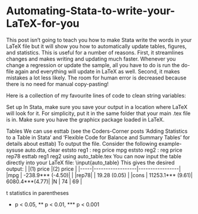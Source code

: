 # Automating-Stata-to-write-your-LaTeX-for-you

This post isn’t going to teach you how to make Stata write the words in your LaTeX file but it will show you how to automatically update tables, figures, and statistics. This is useful for a number of reasons. First, it streamlines changes and makes writing and updating much faster. Whenever you change a regression or update the sample, all you have to do is run the do-file again and everything will update in LaTeX as well. Second, it makes mistakes a lot less likely. The room for human error is decreased because there is no need for manual copy-pasting!

Here is a collection of my favourite lines of code to clean string variables: 

Set up
In Stata, make sure you save your output in a location where LaTeX will look for it. For simplicity, put it in the same folder that your main .tex file is in. Make sure you have the graphicx package loaded in LaTeX.

Tables
We can use esttab (see the Coders-Corner posts ‘Adding Statistics to a Table in Stata’ and ‘Flexible Code for Balance and Summary Tables’ for details about esttab) To output the file. Consider the following example- 
sysuse auto.dta, clear
eststo reg1 : reg price mpg
eststo reg2 : reg price rep78
esttab reg1 reg2 using auto_table.tex
You can now input the table directly into your LaTeX file:
\input{auto_table}
This gives the desired output:
|     |(1) price         |(2) price        | 
|-----|------------------|-----------------|
|mpg  |	-238.9***	(-4.50)|                 |
|rep78|	                 |	19.28 (0.05)   |
|cons	| 11253.1*** (9.61)|	6080.4***(4.77)|
|N    |	74               |	69             |

t statistics in parentheses
* p < 0.05, ** p < 0.01, *** p < 0.001



